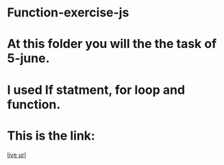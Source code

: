 # Function-exercise-js
# At this folder you will the the task of 5-june.
# I used If statment, for loop and function.
# This is the link:
[live url](https://rafahmahmoud.github.io/Function-exercise-js/)
